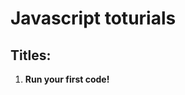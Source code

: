 # Javascript toturials

## Titles:

<ol>
  <li><p><strong>Run your first code!</strong></p></li>
</ol>
